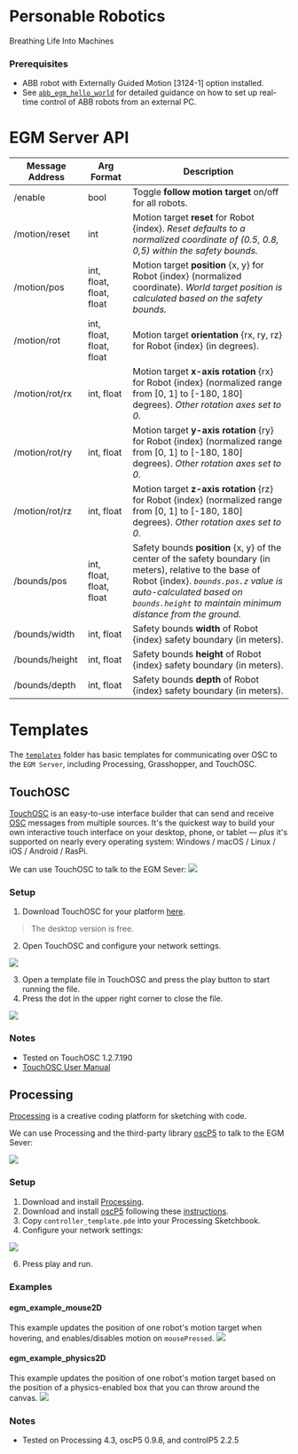 # Personable Robotics
Breathing Life Into Machines

### Prerequisites
- ABB robot with Externally Guided Motion [3124-1] option installed.
- See [`abb_egm_hello_world`](https://github.com/madelinegannon/abb_egm_hello_world) for detailed guidance on how to set up real-time control of ABB robots from an external PC.


# EGM Server API

| Message Address | Arg Format | Description |
| --- | ------ | --- |
| /enable | bool | Toggle **follow motion target** on/off for all robots. |
| /motion/reset | int | Motion target **reset** for Robot {index}. _Reset defaults to a normalized coordinate of (0.5, 0.8, 0,5) within the safety bounds._ |
| /motion/pos | int, float, float, float | Motion target **position** {x, y} for Robot {index} (normalized coordinate). _World target position is calculated based on the safety bounds._ |
| /motion/rot | int, float, float, float | Motion target **orientation** {rx, ry, rz} for Robot {index} (in degrees). |
| /motion/rot/rx | int, float | Motion target **x-axis rotation** {rx} for Robot {index} (normalized range from [0, 1] to [-180, 180] degrees). _Other rotation axes set to 0._ |
| /motion/rot/ry | int, float | Motion target **y-axis rotation** {ry} for Robot {index} (normalized range from [0, 1] to [-180, 180] degrees). _Other rotation axes set to 0._ |
| /motion/rot/rz | int, float | Motion target **z-axis rotation** {rz} for Robot {index} (normalized range from [0, 1] to [-180, 180] degrees). _Other rotation axes set to 0._ |
| /bounds/pos | int, float, float, float | Safety bounds **position** {x, y} of the center of the safety boundary (in meters), relative to the base of Robot {index}. _`bounds.pos.z` value is auto-calculated based on `bounds.height` to maintain minimum distance from the ground._ |
| /bounds/width | int, float | Safety bounds **width** of Robot {index} safety boundary (in meters). |
| /bounds/height | int, float | Safety bounds **height** of Robot {index} safety boundary (in meters). |
| /bounds/depth | int, float | Safety bounds **depth** of Robot {index} safety boundary (in meters). |


# Templates
The [`templates`](https://github.com/madelinegannon/personable_robotics/tree/main/templates) folder has basic templates for communicating over OSC to the `EGM Server`, including Processing, Grasshopper, and TouchOSC.

## TouchOSC

[TouchOSC](https://hexler.net/touchosc) is an easy-to-use interface builder that can send and receive [OSC](https://ccrma.stanford.edu/groups/osc/index.html) messages from multiple sources. It's the quickest way to build your own interactive touch interface on your desktop, phone, or tablet — _plus_ it's supported on nearly every operating system: Windows / macOS / Linux / iOS / Android / RasPi.

We can use TouchOSC to talk to the EGM Sever:
![](https://github.com/madelinegannon/personable_robotics/blob/main/assets/touchosc/egm_server_touchosc.gif)

### Setup

1. Download TouchOSC for your platform [here](https://hexler.net/touchosc#get).
> The desktop version is free.
2. Open TouchOSC and configure your network settings.

![](https://github.com/madelinegannon/koriobots/blob/main/assets/touchosc/touchosc_network_settings.gif)

3. Open a template file in TouchOSC and press the play button to start running the file.
4. Press the dot in the upper right corner to close the file.

![](https://github.com/madelinegannon/koriobots/blob/main/assets/touchosc/touchosc_play_stop.gif)

### Notes

- Tested on TouchOSC 1.2.7.190
- [TouchOSC User Manual](https://hexler.net/touchosc/manual/introduction)


## Processing
[Processing](https://processing.org/) is a creative coding platform for sketching with code. 

We can use Processing and the third-party library [oscP5](https://sojamo.de/libraries/oscP5/) to talk to the EGM Sever:

![](https://github.com/madelinegannon/personable_robotics/blob/main/assets/processing/controller_template_processing.gif)

### Setup

1. Download and install [Processing](https://processing.org/download).
2. Download and install [oscP5](https://sojamo.de/libraries/oscP5/) following these [instructions](https://sojamo.de/libraries/oscP5/#installation).
3. Copy `controller_template.pde` into your Processing Sketchbook.
4. Configure your network settings:

![](https://github.com/madelinegannon/personable_robotics/blob/main/assets/processing/processing_network_settings.png)

6. Press play and run.

### Examples

#### egm_example_mouse2D
This example updates the position of one robot's motion target when hovering, and enables/disables motion on `mousePressed`.
![](https://github.com/madelinegannon/personable_robotics/blob/main/assets/processing/example_mouse2D_processing.gif)

#### egm_example_physics2D
This example updates the position of one robot's motion target based on the position of a physics-enabled box that you can throw around the canvas.
![](https://github.com/madelinegannon/personable_robotics/blob/main/assets/processing/example_physics2D_processing.gif)

### Notes

- Tested on Processing 4.3, oscP5 0.9.8, and controlP5 2.2.5
